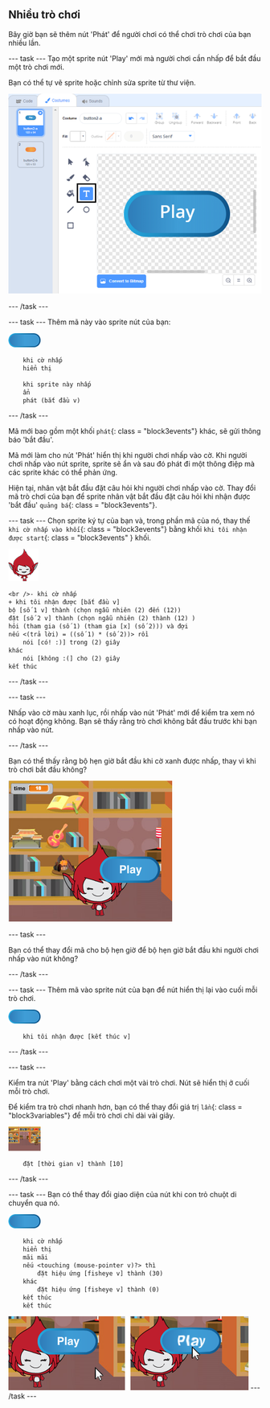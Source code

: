## Nhiều trò chơi

Bây giờ bạn sẽ thêm nút 'Phát' để người chơi có thể chơi trò chơi của bạn nhiều lần.

\--- task \--- Tạo một sprite nút 'Play' mới mà người chơi cần nhấp để bắt đầu một trò chơi mới.

Bạn có thể tự vẽ sprite hoặc chỉnh sửa sprite từ thư viện.

![Hình ảnh của nút phát](images/brain-play.png)

\--- /task \---

\--- task \--- Thêm mã này vào sprite nút của bạn:

![Nút sprite](images/button-sprite.png)

```blocks3
    khi cờ nhấp
    hiển thị

    khi sprite này nhấp
    ẩn
    phát (bắt đầu v)
```

\--- /task \---

Mã mới bao gồm một khối `phát`{: class = "block3events"} khác, sẽ gửi thông báo 'bắt đầu'.

Mã mới làm cho nút 'Phát' hiển thị khi người chơi nhấp vào cờ. Khi người chơi nhấp vào nút sprite, sprite sẽ ẩn và sau đó phát đi một thông điệp mà các sprite khác có thể phản ứng.

Hiện tại, nhân vật bắt đầu đặt câu hỏi khi người chơi nhấp vào cờ. Thay đổi mã trò chơi của bạn để sprite nhân vật bắt đầu đặt câu hỏi khi nhận được 'bắt đầu' `quảng bá`{: class = "block3events"}.

\--- task \--- Chọn sprite ký tự của bạn và, trong phần mã của nó, thay thế `khi cờ nhấp vào khối`{: class = "block3events"} bằng khối `khi tôi nhận được start`{: class = "block3events" } khối.

![Đối tượng nhân vật](images/giga-sprite.png)

```blocks3
<br />- khi cờ nhấp
+ khi tôi nhận được [bắt đầu v]
bộ [số 1 v] thành (chọn ngẫu nhiên (2) đến (12))
đặt [số 2 v] thành (chọn ngẫu nhiên (2) thành (12) )
hỏi (tham gia (số 1) (tham gia [x] (số 2))) và đợi
nếu <(trả lời) = ((số 1) * (số 2))> rồi
    nói [có! :)] trong (2) giây
khác
    nói [không :(] cho (2) giây
kết thúc
```

\--- /task \---

\--- task \---

Nhấp vào cờ màu xanh lục, rồi nhấp vào nút 'Phát' mới để kiểm tra xem nó có hoạt động không. Bạn sẽ thấy rằng trò chơi không bắt đầu trước khi bạn nhấp vào nút.

\--- /task \---

Bạn có thể thấy rằng bộ hẹn giờ bắt đầu khi cờ xanh được nhấp, thay vì khi trò chơi bắt đầu không?

![Hẹn giờ đã bắt đầu](images/brain-timer-bug.png)

\--- task \---

Bạn có thể thay đổi mã cho bộ hẹn giờ để bộ hẹn giờ bắt đầu khi người chơi nhấp vào nút không?

\--- /task \---

\--- task \--- Thêm mã vào sprite nút của bạn để nút hiển thị lại vào cuối mỗi trò chơi.

![Nút sprite](images/button-sprite.png)

```blocks3
    khi tôi nhận được [kết thúc v]

```

\--- /task \---

\--- task \---

Kiểm tra nút 'Play' bằng cách chơi một vài trò chơi. Nút sẽ hiển thị ở cuối mỗi trò chơi.

Để kiểm tra trò chơi nhanh hơn, bạn có thể thay đổi giá trị `lần`{: class = "block3variables"} để mỗi trò chơi chỉ dài vài giây.

![Sân khấu](images/stage-sprite.png)

```blocks3
    đặt [thời gian v] thành [10]
```

\--- /task \---

\--- task \--- Bạn có thể thay đổi giao diện của nút khi con trỏ chuột di chuyển qua nó.

![Nút](images/button-sprite.png)

```blocks3
    khi cờ nhấp
    hiển thị
    mãi mãi
    nếu <touching (mouse-pointer v)?> thì
        đặt hiệu ứng [fisheye v] thành (30)
    khác
        đặt hiệu ứng [fisheye v] thành (0)
    kết thúc
    kết thúc
```

![ảnh chụp màn hình](images/brain-fisheye.png) \--- /task \---